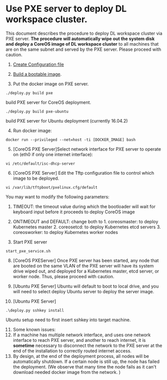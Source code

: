 # Use PXE server to deploy DL workspace cluster. 

This document describes the procedure to deploy DL workspace cluster via PXE server. **__The procedure will automatically wipe out the system disk and deploy a CoreOS image of DL workspace cluster__** to all machines that are on the same subnet and served by the PXE server. Please proceed with caution. 

1. [Create Configuration file](Configuration.md)

2. [Build a bootable image](Build.md).

3. Put the docker image on PXE server. 
  ```
  ./deploy.py build pxe
  ```
  build PXE server for CoreOS deployment. 
  ```
  ./deploy.py build pxe-ubuntu
  ```
  build PXE server for Ubuntu deployment (currently 16.04.2)

4. Run docker image:

  ```
  docker run --privileged --net=host -ti [DOCKER_IMAGE] bash
  ```

5. [CoreOS PXE Server]Select network interface for PXE server to operate on (eth0 if only one internet interface):
  ```
  vi /etc/default/isc-dhcp-server
  ```

6. [CoreOS PXE Server] Edit the Tftp configuration file to control which image to be deployed. 

  ```
  vi /var/lib/tftpboot/pxelinux.cfg/default
  ```
  
  You may want to modify the following parameters:
  
  1. TIMEOUT: the timeout value during which the bootloader will wait for keyboard input before it proceeds to deploy CoreOS image
  2. ONTIMEOUT and DEFAULT: change both to
    1. coreosmaster: to deploy Kubernetes master 
    2. coreosetcd: to deploy Kubernetes etcd servers
    3. coreosworker: to deploy Kubernetes worker nodes

7. Start PXE server
  ```
  start_pxe_service.sh
  ```

8. [CoreOS PXEServer] Once PXE server has been started, any node that are booted on the same VLAN of the PXE server will have its system drive wiped out, and deployed for a Kubernetes master, etcd server, or worker node. Thus, please proceed with caution. 

9. [Ubuntu PXE Server] Ubuntu will default to boot to local drive, and you will need to select deploy Ubuntu server to deploy the server image. 

10. [Ubuntu PXE Server] 
   ```
   .\deploy.py sshkey install
   ```
   Ubuntu setup need to first insert sshkey into target machine.
  
11. Some known issues:
   1. If a machine has multiple network interface, and uses one network interface to reach PXE server, and another to reach internet, it is **__sometime__** necessary to disconnect the network to the PXE server at the end of the installation to correctly routed internet access. 
   2. By design, at the end of the deployment process, all nodes will be automatically shutdown. If a certain node is still up, the node has failed the deployment. (We observe that many time the node fails as it can't download needed docker image from the network. )
